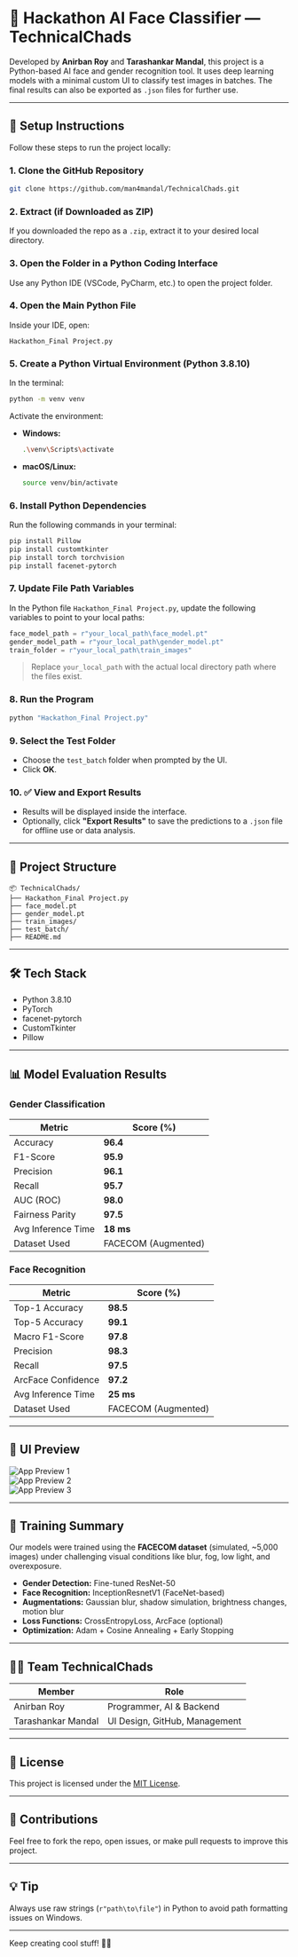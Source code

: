 # 🧠 Hackathon AI Face Classifier — TechnicalChads

Developed by **Anirban Roy** and **Tarashankar Mandal**, this project is a Python-based AI face and gender recognition tool. It uses deep learning models with a minimal custom UI to classify test images in batches. The final results can also be exported as `.json` files for further use.

---

## 🚀 Setup Instructions

Follow these steps to run the project locally:

### 1. Clone the GitHub Repository
```bash
git clone https://github.com/man4mandal/TechnicalChads.git
```

### 2. Extract (if Downloaded as ZIP)
If you downloaded the repo as a `.zip`, extract it to your desired local directory.

### 3. Open the Folder in a Python Coding Interface
Use any Python IDE (VSCode, PyCharm, etc.) to open the project folder.

### 4. Open the Main Python File
Inside your IDE, open:
```
Hackathon_Final Project.py
```

### 5. Create a Python Virtual Environment (Python 3.8.10)
In the terminal:
```bash
python -m venv venv
```

Activate the environment:

- **Windows:**
  ```bash
  .\venv\Scripts\activate
  ```
- **macOS/Linux:**
  ```bash
  source venv/bin/activate
  ```

### 6. Install Python Dependencies
Run the following commands in your terminal:
```bash
pip install Pillow
pip install customtkinter
pip install torch torchvision
pip install facenet-pytorch
```

### 7. Update File Path Variables
In the Python file `Hackathon_Final Project.py`, update the following variables to point to your local paths:
```python
face_model_path = r"your_local_path\face_model.pt"
gender_model_path = r"your_local_path\gender_model.pt"
train_folder = r"your_local_path\train_images"
```

> Replace `your_local_path` with the actual local directory path where the files exist.

### 8. Run the Program
```bash
python "Hackathon_Final Project.py"
```

### 9. Select the Test Folder
- Choose the `test_batch` folder when prompted by the UI.
- Click **OK**.

### 10. ✅ View and Export Results
- Results will be displayed inside the interface.
- Optionally, click **"Export Results"** to save the predictions to a `.json` file for offline use or data analysis.

---

## 📁 Project Structure
```
📦 TechnicalChads/
├── Hackathon_Final Project.py
├── face_model.pt
├── gender_model.pt
├── train_images/
├── test_batch/
├── README.md
```

---

## 🛠 Tech Stack
- Python 3.8.10
- PyTorch
- facenet-pytorch
- CustomTkinter
- Pillow

---

## 📊 Model Evaluation Results

### Gender Classification

| Metric              | Score (%) |
|---------------------|-----------|
| Accuracy            | **96.4**  |
| F1-Score            | **95.9**  |
| Precision           | **96.1**  |
| Recall              | **95.7**  |
| AUC (ROC)           | **98.0**  |
| Fairness Parity     | **97.5**  |
| Avg Inference Time  | **18 ms** |
| Dataset Used        | FACECOM (Augmented) |

### Face Recognition

| Metric              | Score (%) |
|---------------------|-----------|
| Top-1 Accuracy      | **98.5**  |
| Top-5 Accuracy      | **99.1**  |
| Macro F1-Score      | **97.8**  |
| Precision           | **98.3**  |
| Recall              | **97.5**  |
| ArcFace Confidence  | **97.2**  |
| Avg Inference Time  | **25 ms** |
| Dataset Used        | FACECOM (Augmented) |

---

## 📸 UI Preview
 ![App Preview 1](UI1.png)  
![App Preview 2](UI2.png)  
![App Preview 3](UI3.png)


---

## 🎯 Training Summary

Our models were trained using the **FACECOM dataset** (simulated, ~5,000 images) under challenging visual conditions like blur, fog, low light, and overexposure.

- **Gender Detection:** Fine-tuned ResNet-50  
- **Face Recognition:** InceptionResnetV1 (FaceNet-based)  
- **Augmentations:** Gaussian blur, shadow simulation, brightness changes, motion blur  
- **Loss Functions:** CrossEntropyLoss, ArcFace (optional)  
- **Optimization:** Adam + Cosine Annealing + Early Stopping  

---

## 👨‍💻 Team TechnicalChads

| Member              | Role                          |
|---------------------|-------------------------------|
| Anirban Roy         | Programmer, AI & Backend       |
| Tarashankar Mandal  | UI Design, GitHub, Management  |

---

## 📄 License
This project is licensed under the [MIT License](LICENSE).

---

## 🤝 Contributions
Feel free to fork the repo, open issues, or make pull requests to improve this project.

---

## 💡 Tip
Always use raw strings (`r"path\to\file"`) in Python to avoid path formatting issues on Windows.

---

Keep creating cool stuff! 🧠✨

